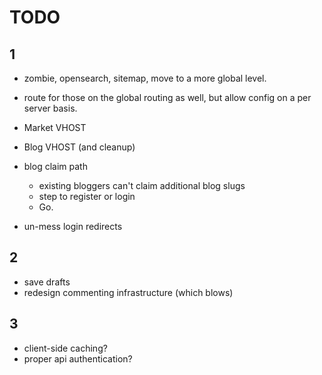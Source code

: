 TODO
=======

1
-------

- zombie, opensearch, sitemap, move to a more global level.
- route for those on the global routing as well, but allow config on a per server basis.

- Market VHOST
- Blog VHOST (and cleanup)

- blog claim path
  - existing bloggers can't claim additional blog slugs
  - step to register or login
  - Go.

- un-mess login redirects



2
-------

- save drafts
- redesign commenting infrastructure (which blows)


3
-------

- client-side caching?
- proper api authentication?